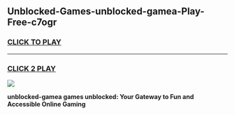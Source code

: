 
## Unblocked-Games-unblocked-gamea-Play-Free-c7ogr
<h3>
<a href="https://premium76.site?title=unblocked-gamea&ref=23A">CLICK TO PLAY</a></h3>
<hr>

<h3>
<a href="https://premium76.site?title=unblocked-gamea&ref=23A">CLICK 2 PLAY</a>
  
</h3>

<a href="https://premium76.site?title=unblocked-gamea&ref=23A"><img src="https://clearcache.store/games.png"></a>


**unblocked-gamea games unblocked: Your Gateway to Fun and Accessible Online Gaming**

